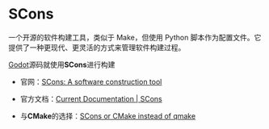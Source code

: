 # SCons

一个开源的软件构建工具，类似于 Make，但使用 Python 脚本作为配置文件。它提供了一种更现代、更灵活的方式来管理软件构建过程。

[Godot](https://godotengine.org/zh-cn/)源码就使用**SCons**进行构建

- 官网：[SCons: A software construction tool](https://scons.org/)

- 官方文档：[Current Documentation | SCons](https://scons.org/documentation.html)

- 与**CMake**的选择：[SCons or CMake instead of qmake](https://stackoverflow.com/questions/14197372/scons-or-cmake-instead-of-qmake)
